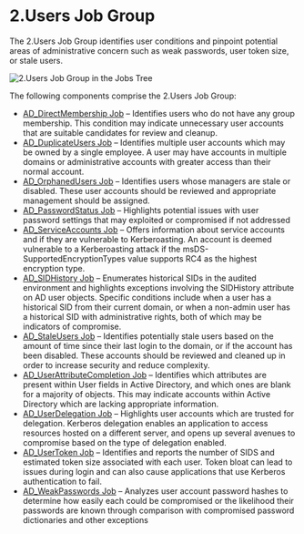 # 2.Users Job Group

The 2.Users Job Group identifies user conditions and pinpoint potential areas of administrative
concern such as weak passwords, user token size, or stale users.

![2.Users Job Group in the Jobs Tree](/img/versioned_docs/accessanalyzer_11.6/accessanalyzer/admin/hostmanagement/jobstree.webp)

The following components comprise the 2.Users Job Group:

- [AD_DirectMembership Job](/docs/accessanalyzer/11.6/accessanalyzer/solutions/activedirectory/users/ad_directmembership.md)
  – Identifies users who do not have any group membership. This condition may indicate unnecessary
  user accounts that are suitable candidates for review and cleanup.
- [AD_DuplicateUsers Job](/docs/accessanalyzer/11.6/accessanalyzer/solutions/activedirectory/users/ad_duplicateusers.md)
  – Identifies multiple user accounts which may be owned by a single employee. A user may have
  accounts in multiple domains or administrative accounts with greater access than their normal
  account.
- [AD_OrphanedUsers Job](/docs/accessanalyzer/11.6/accessanalyzer/solutions/activedirectory/users/ad_orphanedusers.md)
  – Identifies users whose managers are stale or disabled. These user accounts should be reviewed
  and appropriate management should be assigned.
- [AD_PasswordStatus Job](/docs/accessanalyzer/11.6/accessanalyzer/solutions/activedirectory/users/ad_passwordstatus.md)
  – Highlights potential issues with user password settings that may exploited or compromised if not
  addressed
- [AD_ServiceAccounts Job](/docs/accessanalyzer/11.6/accessanalyzer/solutions/activedirectory/users/ad_serviceaccounts.md)
  – Offers information about service accounts and if they are vulnerable to Kerberoasting. An
  account is deemed vulnerable to a Kerberoasting attack if the msDS-SupportedEncryptionTypes value
  supports RC4 as the highest encryption type.
- [AD_SIDHistory Job](/docs/accessanalyzer/11.6/accessanalyzer/solutions/activedirectory/users/ad_sidhistory.md)
  – Enumerates historical SIDs in the audited environment and highlights exceptions involving the
  SIDHistory attribute on AD user objects. Specific conditions include when a user has a historical
  SID from their current domain, or when a non-admin user has a historical SID with administrative
  rights, both of which may be indicators of compromise.
- [AD_StaleUsers Job](/docs/accessanalyzer/11.6/accessanalyzer/solutions/activedirectory/users/ad_staleusers.md)
  – Identifies potentially stale users based on the amount of time since their last login to the
  domain, or if the account has been disabled. These accounts should be reviewed and cleaned up in
  order to increase security and reduce complexity.
- [AD_UserAttributeCompletion Job](/docs/accessanalyzer/11.6/accessanalyzer/solutions/activedirectory/users/ad_userattributecompletion.md)
  – Identifies which attributes are present within User fields in Active Directory, and which ones
  are blank for a majority of objects. This may indicate accounts within Active Directory which are
  lacking appropriate information.
- [AD_UserDelegation Job](/docs/accessanalyzer/11.6/accessanalyzer/solutions/activedirectory/users/ad_userdelegation.md)
  – Highlights user accounts which are trusted for delegation. Kerberos delegation enables an
  application to access resources hosted on a different server, and opens up several avenues to
  compromise based on the type of delegation enabled.
- [AD_UserToken Job](/docs/accessanalyzer/11.6/accessanalyzer/solutions/activedirectory/users/ad_usertoken.md)
  – Identifies and reports the number of SIDS and estimated token size associated with each user.
  Token bloat can lead to issues during login and can also cause applications that use Kerberos
  authentication to fail.
- [AD_WeakPasswords Job](/docs/accessanalyzer/11.6/accessanalyzer/solutions/activedirectory/users/ad_weakpasswords.md)
  – Analyzes user account password hashes to determine how easily each could be compromised or the
  likelihood their passwords are known through comparison with compromised password dictionaries and
  other exceptions
